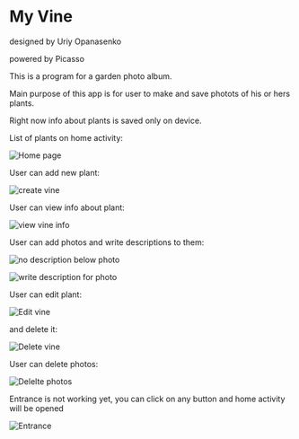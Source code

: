 # My Vine

designed by Uriy Opanasenko

powered by Picasso

This is a program for a garden photo album.

Main purpose of this app is for user to make and save photots of his or hers plants.

Right now info about plants is saved only on device.


List of plants on home activity:

![Home page](docs/homepage.png)


User can add new plant:

![create vine](docs/create-vine.png)


User can view info about plant:

![view vine info](docs/vine-info.png)


User can add photos and write descriptions to them:

![no description below photo](docs/vine-photo.png)

![write description for photo](docs/vine-photo-write-info.png)


User can edit plant:

![Edit vine](docs/vine-edit.png)

and delete it:

![Delete vine](docs/custom-dialog-vine.png)

User can delete photos:

![Delelte photos](docs/vine-edit-delete-photos.png)


Entrance is not working yet, you can click on any button and home activity will be opened

![Entrance](docs/entrance.png)
